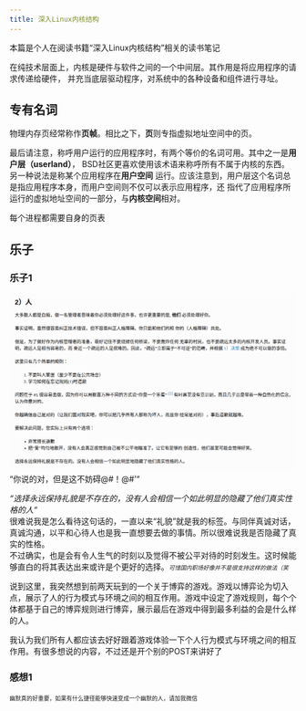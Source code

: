 ```yaml
---
title: 深入Linux内核结构
---
```


本篇是个人在阅读书籍“深入Linux内核结构”相关的读书笔记


 在纯技术层面上，内核是硬件与软件之间的一个中间层。其作用是将应用程序的请求传递给硬件，
并充当底层驱动程序，对系统中的各种设备和组件进行寻址。


## 专有名词

物理内存页经常称作**页帧**。相比之下，**页**则专指虚拟地址空间中的页。

最后请注意，称呼用户运行的应用程序时，有两个等价的名词可用。其中之一是**用户层（userland）**，
BSD社区更喜欢使用该术语来称呼所有不属于内核的东西。另一种说法是称某个应用程序在**用户空间**
运行。应该注意到，用户层这个名词总是指应用程序本身，而用户空间则不仅可以表示应用程序，还
指代了应用程序所运行的虚拟地址空间的一部分，与**内核空间**相对。

每个进程都需要自身的页表



## 乐子

### 乐子1
![](https://raw.githubusercontent.com/MD-20880/PicBed/master/picsScreenshot%20from%202023-09-11%2017-13-44.png)
“你说的对，但是这不妨碍@#！@#’“

*“选择永远保持礼貌是不存在的，没有人会相信一个如此明显的隐藏了他们真实性格的人“*  
很难说我是怎么看待这句话的，一直以来“礼貌”就是我的标签。与同伴真诚对话，真诚沟通，以平和心待人也是我一直想要去做的事情。所以很难说我是否隐藏了真实的性格。  
不过确实，也是会有令人生气的时刻以及觉得不被公平对待的时刻发生。这时候能够直白的将其表达出来或许是个更好的选择。<font size="1">*可惜国内职场好像并不是很支持这样的做法（笑*</font>

说到这里，我突然想到前两天玩到的一个关于博弈的游戏。游戏以博弈论为切入点，展示了人的行为模式与环境之间的相互作用。游戏中设定了游戏规则，每个个体都基于自己的博弈规则进行博弈，展示最后在游戏中得到最多利益的会是什么样的人。

我认为我们所有人都应该去好好跟着游戏体验一下个人行为模式与环境之间的相互作用。有很多想说的内容，不过还是开个别的POST来讲好了

### 感想1 
 
<font size="1"> 幽默真的好重要，如果有什么捷径能够快速变成一个幽默的人，请加我微信</font>